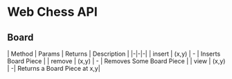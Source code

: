 # Web Chess API

## Board
| Method | Params | Returns | Description |
|-|-|-|
| insert | (x,y)   | - |  Inserts Board Piece  |
| remove  | (x,y)  | -  | Removes Some Board Piece  |
| view  | (x,y)  | -| Returns a Board Piece at x,y|
